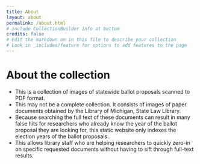 ```yaml
---
title: About
layout: about
permalink: /about.html
# include CollectionBuilder info at bottom
credits: false
# Edit the markdown on in this file to describe your collection
# Look in _includes/feature for options to add features to the page
---
```


# About the collection

+ This is a collection of images of statewide ballot proposals scanned to PDF format. 
+ This may not be a complete collection. It consists of images of paper documents obtained by the Library of Michigan, State Law Library.
+ Because searching the full text of these documents can result in many false hits for researchers who already know the year of the ballot proposal they are looking for, this static website only indexes the election years of the ballot proposals. 
+ This allows library staff who are helping researchers to quickly zero-in on specific requested documents without having to sift through full-text results.



